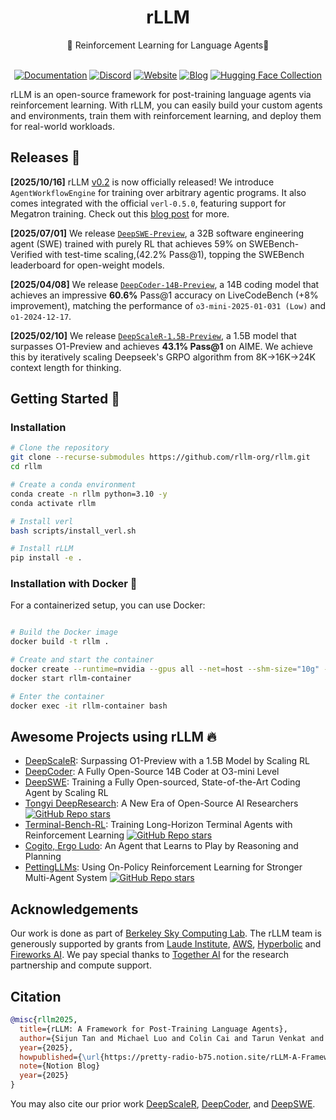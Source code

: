 <div align="center">

# rLLM

<div>
🚀 Reinforcement Learning for Language Agents🌟
</div>
</div>
<div>
<br>

<div align="center">
  
[![Documentation](https://img.shields.io/badge/Documentation-black?style=for-the-badge&logo=googledocs&logoColor=white)](https://rllm-project.readthedocs.io/en/latest)
[![Discord](https://img.shields.io/badge/Discord-5865F2?style=for-the-badge&logo=discord&logoColor=white)](https://discord.gg/BDH46HT9en)
[![Website](https://img.shields.io/badge/Site-%233f72af.svg?style=for-the-badge&logo=semanticweb&logoColor=white)](https://rllm-project.com)
[![Blog](https://img.shields.io/badge/Blog-007AFF?style=for-the-badge)](https://pretty-radio-b75.notion.site/rLLM-A-Framework-for-Post-Training-Language-Agents-21b81902c146819db63cd98a54ba5f31)
[![Hugging Face Collection](https://img.shields.io/badge/Agentica-fcd022?style=for-the-badge&logo=huggingface&logoColor=000&labelColor)](https://huggingface.co/agentica-org)

</div>

</div>

rLLM is an open-source framework for post-training language agents via reinforcement learning. With rLLM, you can easily build your custom agents and environments, train them with reinforcement learning, and deploy them for real-world workloads.

## Releases 📰

<strong>[2025/10/16]</strong> rLLM [v0.2](https://github.com/rllm-org/rllm/tree/v0.2) is now officially released! We introduce `AgentWorkflowEngine` for training over arbitrary agentic programs. It also comes integrated with the official `verl-0.5.0`, featuring support for Megatron training. Check out this [blog post](https://rllm-project.com/post.html?post=rllm_v0.2.md) for more.

<strong>[2025/07/01]</strong> We release [`DeepSWE-Preview`](https://pretty-radio-b75.notion.site/DeepSWE-Training-a-Fully-Open-sourced-State-of-the-Art[…]-by-Scaling-RL-22281902c1468193aabbe9a8c59bbe33?pvs=73), a 32B software engineering agent (SWE) trained with purely RL that achieves 59% on SWEBench-Verified with test-time scaling,(42.2% Pass@1), topping the SWEBench leaderboard for open-weight models.

<strong>[2025/04/08]</strong> We release [`DeepCoder-14B-Preview`](https://pretty-radio-b75.notion.site/DeepCoder-A-Fully-Open-Source-14B-Coder-at-O3-mini-Level-1cf81902c14680b3bee5eb349a512a51), a 14B coding model that achieves an impressive **60.6%** Pass@1 accuracy on LiveCodeBench (+8% improvement), matching the performance of `o3-mini-2025-01-031 (Low)` and `o1-2024-12-17`. 

<strong>[2025/02/10]</strong> We release [`DeepScaleR-1.5B-Preview`](https://pretty-radio-b75.notion.site/DeepScaleR-Surpassing-O1-Preview-with-a-1-5B-Model-by-Scaling-RL-19681902c1468005bed8ca303013a4e2), a 1.5B model that surpasses O1-Preview and achieves <strong>43.1% Pass@1</strong> on AIME. We achieve this by iteratively scaling Deepseek's GRPO algorithm from 8K→16K->24K context length for thinking.

## Getting Started 🎯

### Installation

```bash
# Clone the repository
git clone --recurse-submodules https://github.com/rllm-org/rllm.git
cd rllm

# Create a conda environment
conda create -n rllm python=3.10 -y
conda activate rllm

# Install verl
bash scripts/install_verl.sh

# Install rLLM
pip install -e .
```

### Installation with Docker 🐳

For a containerized setup, you can use Docker:

```bash

# Build the Docker image
docker build -t rllm .

# Create and start the container
docker create --runtime=nvidia --gpus all --net=host --shm-size="10g" --cap-add=SYS_ADMIN -v .:/workspace/rllm -v /tmp:/tmp --name rllm-container rllm sleep infinity
docker start rllm-container

# Enter the container
docker exec -it rllm-container bash
```

## Awesome Projects using rLLM 🔥

* [DeepScaleR](https://pretty-radio-b75.notion.site/DeepScaleR-Surpassing-O1-Preview-with-a-1-5B-Model-by-Scaling-RL-19681902c1468005bed8ca303013a4e2): Surpassing O1-Preview with a 1.5B Model by Scaling RL
* [DeepCoder](https://pretty-radio-b75.notion.site/DeepCoder-A-Fully-Open-Source-14B-Coder-at-O3-mini-Level-1cf81902c14680b3bee5eb349a512a51): A Fully Open-Source 14B Coder at O3-mini Level
* [DeepSWE](https://pretty-radio-b75.notion.site/DeepSWE-Training-a-Fully-Open-sourced-State-of-the-Art[%E2%80%A6]-by-Scaling-RL-22281902c1468193aabbe9a8c59bbe33): Training a Fully Open-sourced, State-of-the-Art Coding Agent by Scaling RL
* [Tongyi DeepResearch](https://github.com/Alibaba-NLP/DeepResearch): A New Era of Open-Source AI Researchers [![GitHub Repo stars](https://img.shields.io/github/stars/Alibaba-NLP/DeepResearch)](https://github.com/Alibaba-NLP/DeepResearch)
* [Terminal-Bench-RL](https://github.com/Danau5tin/terminal-bench-rl): Training Long-Horizon Terminal Agents with Reinforcement Learning [![GitHub Repo stars](https://img.shields.io/github/stars/Danau5tin/terminal-bench-rl)](https://github.com/Danau5tin/terminal-bench-rl)
* [Cogito, Ergo Ludo](https://www.arxiv.org/abs/2509.25052): An Agent that Learns to Play by Reasoning and Planning
* [PettingLLMs](https://pettingllms-ai.github.io/): Using On-Policy Reinforcement Learning for Stronger Multi-Agent System [![GitHub Repo stars](https://img.shields.io/github/stars/pettingllms-ai/PettingLLMs)](https://github.com/pettingllms-ai/PettingLLMs)



## Acknowledgements
Our work is done as part of [Berkeley Sky Computing Lab](https://sky.cs.berkeley.edu/). The rLLM team is generously supported by grants from [Laude Institute](https://www.laude.org/), [AWS](https://aws.amazon.com/), [Hyperbolic](https://www.hyperbolic.ai/) and [Fireworks AI](https://fireworks.ai/). We pay special thanks to [Together AI](https://www.together.ai/) for the research partnership and compute support. 

## Citation
```bibtex
@misc{rllm2025,
  title={rLLM: A Framework for Post-Training Language Agents},
  author={Sijun Tan and Michael Luo and Colin Cai and Tarun Venkat and Kyle Montgomery and Aaron Hao and Tianhao Wu and Arnav Balyan and Manan Roongta and Chenguang Wang and Li Erran Li and Raluca Ada Popa and Ion Stoica},
  year={2025},
  howpublished={\url{https://pretty-radio-b75.notion.site/rLLM-A-Framework-for-Post-Training-Language-Agents-21b81902c146819db63cd98a54ba5f31}},
  note={Notion Blog}
  year={2025}
}
```

You may also cite our prior work [DeepScaleR](https://scholar.googleusercontent.com/scholar.bib?q=info:PrmBADk39GwJ:scholar.google.com/&output=citation&scisdr=CgIJFx-xEMCQ6zOgcuI:AAZF9b8AAAAAaPCmauIfzg8Rm9ImNYDad0uPUK8&scisig=AAZF9b8AAAAAaPCmahXsNqb1jTQBw2iPfw2vm9g&scisf=4&ct=citation&cd=-1&hl=en&scfhb=1), [DeepCoder](https://scholar.googleusercontent.com/scholar.bib?q=info:xpZNEPI6opAJ:scholar.google.com/&output=citation&scisdr=CgIJFx-xEMCQ6zOgjM8:AAZF9b8AAAAAaPCmlM_hb3S0tzBSVrRYBZYDLWg&scisig=AAZF9b8AAAAAaPCmlG109SG8d8230AiDP4jMxlw&scisf=4&ct=citation&cd=-1&hl=en&scfhb=1), and [DeepSWE](https://scholar.googleusercontent.com/scholar.bib?q=info:J9rT3SnY_aMJ:scholar.google.com/&output=citation&scisdr=CgIJFx-xEMCQ6zOg3D4:AAZF9b8AAAAAaPCmxD7Nl0xA_AcAeydpcE1BXCo&scisig=AAZF9b8AAAAAaPCmxE2Spzf5lf-2Toys5xEpnuA&scisf=4&ct=citation&cd=-1&hl=en&scfhb=1).

